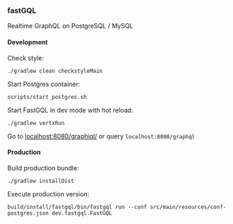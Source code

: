 ### fastGQL

Realtime GraphQL on PostgreSQL / MySQL

#### Development

Check style:

```shell script
./gradlew clean checkstyleMain
```

Start Postgres container:

```shell script
scripts/start_postgres.sh
```

Start FastGQL in dev mode with hot reload:

```shell script
./gradlew vertxRun
````

Go to [localhost:8080/graphiql/](http://localhost:8080/graphiql/) or query ```localhost:8080/graphql```

#### Production

Build production bundle:

```shell script
./gradlew installDist
```

Execute production version:

```shell script
build/install/fastgql/bin/fastgql run --conf src/main/resources/conf-postgres.json dev.fastgql.FastGQL
```
